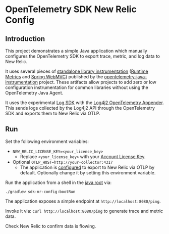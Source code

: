 # OpenTelemetry SDK New Relic Config

## Introduction

This project demonstrates a simple Java application which manually configures the OpenTelemetry SDK to export trace, metric, and log data to New Relic.

It uses several pieces of [standalone library instrumentation](https://github.com/open-telemetry/opentelemetry-java-instrumentation/blob/main/docs/standalone-library-instrumentation.md) ([Runtime Metrics](https://github.com/open-telemetry/opentelemetry-java-instrumentation/tree/main/instrumentation/runtime-metrics/library) and [Spring WebMVC](https://github.com/open-telemetry/opentelemetry-java-instrumentation/tree/main/instrumentation/spring/spring-webmvc-3.1/library)) published by the [opentelemetry-java-instrumentation](https://github.com/open-telemetry/opentelemetry-java-instrumentation) project. These artifacts allow projects to add zero or low configuration instrumentation for common libraries without using the OpenTelemetry Java Agent. 

It uses the experimental [Log SDK](https://github.com/open-telemetry/opentelemetry-java/tree/main/sdk/logs) with the [Log4j2 OpenTelemetry Appender](https://github.com/open-telemetry/opentelemetry-java-instrumentation/tree/main/instrumentation/log4j/log4j-appender-2.16/library). This sends logs collected by the Log4j2 API through the OpenTelemetry SDK and exports them to New Relic via OTLP.

## Run

Set the following environment variables:
* `NEW_RELIC_LICENSE_KEY=<your_license_key>`
  * Replace `<your_license_key>` with your [Account License Key](https://one.newrelic.com/launcher/api-keys-ui.launcher).
* Optional `OTLP_HOST=http://your-collector:4317`
  * The application is [configured](../shared-utils/src/main/java/com/newrelic/shared/OpenTelemetryConfig.java) to export to New Relic via OTLP by default. Optionally change it by setting this environment variable.

Run the application from a shell in the [java root](../) via:
```
./gradlew sdk-nr-config:bootRun
```

The application exposes a simple endpoint at `http://localhost:8080/ping`.

Invoke it via: `curl http://localhost:8080/ping` to generate trace and metric data.

Check New Relic to confirm data is flowing.